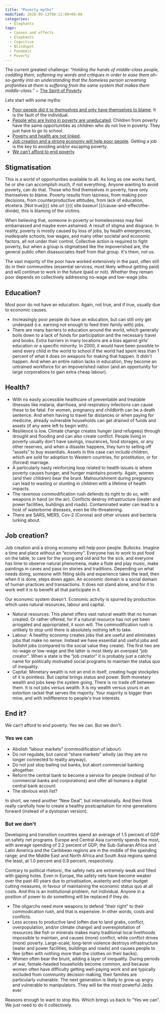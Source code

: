 ```yaml
---
title: "Poverty myths"
modified: 2020-09-13T08:12:00+00:00
categories:
  - Elephants
tags:
  - Causes and effects
  - Elephants
  - Cognitive
  - Blindspot
  - Pandemic
  - Poverty
---
```

The current greatest challenge: _“Holding the hands of middle-class people, coddling them, softening my words and critiques in order to ease them oh-so-gently into an understanding that the homeless person screaming profanities at them is suffering from the same system that makes them middle-class.”_ ~ [The Spirit of Poverty](https://rhydwildermuth.com/2015/04/14/the-spirit-of-poverty/)

Lets start with some myths:

* [Poor people did it to themselves and only have themselves to blame](#stigmatisation). It is the fault of the individual.
* [People who are living in poverty are uneducated](#education). Children from poverty have the same opportunities as children who do not live in poverty. They just have to go to school.
* [Poverty and health are not linked](#health).
* [Job creation and a strong economy will help poor people](#job-creation). Getting a job is the key to avoiding and/or escaping poverty.
* [We can’t afford to end poverty](#end-it). 

## Stigmatisation

This is a world of opportunities available to all. As long as one works hard, he or she can accomplish much, if not everything. Anyone wanting to avoid poverty, can do that. Those who find themselves in poverty, have only themselves to blame. Poverty results from laziness, from making poor decisions, from counterproductive attitudes, from lack of education, etcetera. [Not true]({{ site.url }}{{ site.baseurl }}/cause-and-effect/the-divide), this is blaming of the victims.

When believing that, someone in poverty or homelessness may feel embarrassed and maybe even ashamed. A result of stigma and disgrace. In reality, poverty is mostly caused by loss of jobs, by health emergencies, inadequate schools, low wages, and many other societal and economic factors, all not under their control. Collective action is required to fight poverty, but when a group is stigmatised like the impoverished are, the general public often disassociates itself from that group. It's them, not us.

The vast majority of the poor have worked extensively in the past, often still do in their communities (essential services, most likely without getting paid) and will continue to work in the future (paid or not). Whether they remain poor depends on collectively addressing no-wage and low-wage jobs. 

## Education?

Most poor do not have an education. Again, not true, and if true, usually due to economic causes.

* Increasingly poor people do have an education, but can still only get underpaid (i.e. earning not enough to feed their family with) jobs.
* There are many barriers to education around the world, which generally boils down to a lack of funds for participation and the necessary travel and books. Extra barriers in many locations are a bias against girls’ education or a specific minority. In 2000, it would have been possible to send every child in the world to school if the world had spent less than 1 percent of what it does on weapons for making that happen. It didn't happen. And when an entire nation lacks in education, they become an untrained workforce for an impoverished nation (and an opportunity for large corporations to gain extra cheap labour).

## Health?

* With no easily accessible healthcare of preventable and treatable illnesses like malaria, diarrhoea, and respiratory infections can cause these to be fatal. For women, pregnancy and childbirth can be a death sentence. And when having to travel far distances or when paying for medicine, already vulnerable households can get drained of funds and assets (if any were left to begin with).
* Resilience is low. Climate change creates hunger (and refugees) through drought and flooding and can also create conflict. People living in poverty usually don’t have savings, insurances, food storages, or any other reserves, and when a disaster happens, they turn to selling off “assets” to buy essentials. Assets in this case can include children, which are sold for adoption to Western countries, for prostitution, or for (forced) marriage.
* A particularly nasty reinforcing loop related to health issues is where poverty causes hunger, and hunger maintains poverty. Again, women (and their children) bear the brunt. Malnourishment during pregnancy can lead to wasting or stunting in children with a lifetime of health impacts.
* The ravenous commodification rush defends its right to do so, with weapons in hand (or the air). Conflicts destroy infrastructure ((water and power facilities, buildings and roads). Contaminated water can lead to a host of waterborne diseases, even be life-threatening.
* There are SARS, MERS, Cov-2 (Corona) and other viruses and bacteria lurking about.

## Job creation?

Job creation and a strong economy will help poor people. Bullocks. Imagine a time and place without an “economy”. Everyone has to work to put food on the table, to care for the young and old and for the sick, and everyone has time to observe natural phenomena, make a flute and play music, make paintings in caves and pass on stories and traditions. Depending on what needs doing, someone with fitting skills and experience takes the lead, then when it is done, steps down again. An economic domain is a social domain of human practices and transactions. It does not stand alone, and for it to work well it is to benefit all that participate in it.

Our economic system doesn't. Economic activity is spurred by production which uses natural resources, labour and capital.

* Natural resources: This planet offers vast natural wealth that no human created. Or rather offered, for if a natural resource has not yet been arrogated and appropriated, it soon will. The commodification rush is unlikely to stop until there is absolutely nothing left to take.
* Labour: A healthy economy creates jobs that are useful and eliminates jobs that make no sense. Instead we have essential and useful jobs and bullshit jobs (compared to the social value they create). The first two are no-wage or low-wage and the latter is most likely an overpaid “job creator”. When a state is the “job creator” it is probably just a catchy name for politically motivated social programs to maintain the status quo of inequality.
* Capital: Monetary wealth is not an end in itself, creating huge stockpiles of it is pointless. But capital brings status and power. Both monetary wealth and jobs keep the system going. There is no trade off between them. It is not jobs versus wealth. It is my wealth versus yours in an extortion racket that serves the majority. Your majority is bigger than mine, and with indifference to people's true interests.

## End it?

We can’t afford to end poverty. Yes we can. But we don't.

### Yes we can

* Abolish “labour markets” (commodification of labour).
* Do not regulate, but cancel “share markets” wholly (as they are no longer connected to reality anyway).
* Do not just stop bailing out banks, but abort commercial banking altogether.
* Reform the central bank to become a service for people (instead of for commercial banks and corporations) and offer all humans a digital central bank account.
* The obvious wish list?

In short, we need another “New Deal”, but internationally. And then think really carefully how to create a healthy postcapitalism for nine generations forward (instead of a dystopian version).

### But we don't

Developing and transition countries spend an average of 1.5 percent of GDP on safety net programs. Europe and Central Asia currently spends the most, with average spending of 2.2 percent of GDP; the Sub-Saharan Africa and Latin America and the Caribbean regions are in the middle of the spending range; and the Middle East and North Africa and South Asia regions spend the least, at 1.0 percent and 0.9 percent, respectively. 

Contrary to political rhetoric, the safety nets are extremely weak and filled with gaping holes. Even in Europe, the safety nets have become weaker over the past 40 years due to privatisation, austerity and other budget cutting measures, in favour of maintaining the economic status quo at all costs. And this is an institutional problem, not individual. Anyone in a position of power to do something will be replaced if they do.

* The oligarchs need more weapons to defend “their right” to their commodication rush, and that is expensive. In other words, costs and conflicts.
* Less access to productive land (often due to land grabs, conflict, overpopulation, and/or climate change) and overexploitation of resources like fish or minerals makes many traditional local livelihoods impossible to maintain, and causes (more) conflict, while conflict drives (more) poverty. Large-scale, long-term violence destroys infrastructure (water and power facilities, buildings and roads) and causes people to flee (often with nothing more than the clothes on their backs).
* Women often bear the brunt, adding a layer of inequality. During periods of war, female-headed households become common, and because women often have difficulty getting well-paying work and are typically excluded from community decision-making, their families are particularly vulnerable. The next generation is likely to grow up angry and vulnerable to manipulators. They will be the most powerful Jedis ever.

Reasons enough to want to stop this. Which brings us back to “Yes we can”. We just need to do it collectively.





